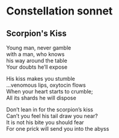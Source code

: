 # Constellation sonnet

## Scorpion's Kiss
Young man, never gamble  
with a man, who knows  
his way around the table   
Your doubts he’ll expose  

His kiss makes you stumble   
...venomous lips, oxytocin flows   
When your heart starts to crumble;   
All its shards he will dispose  

Don’t lean in for the scorpion’s kiss   
Can’t you feel his tail draw you near?  
It is not his bite you should fear  
For one prick will send you into the abyss


